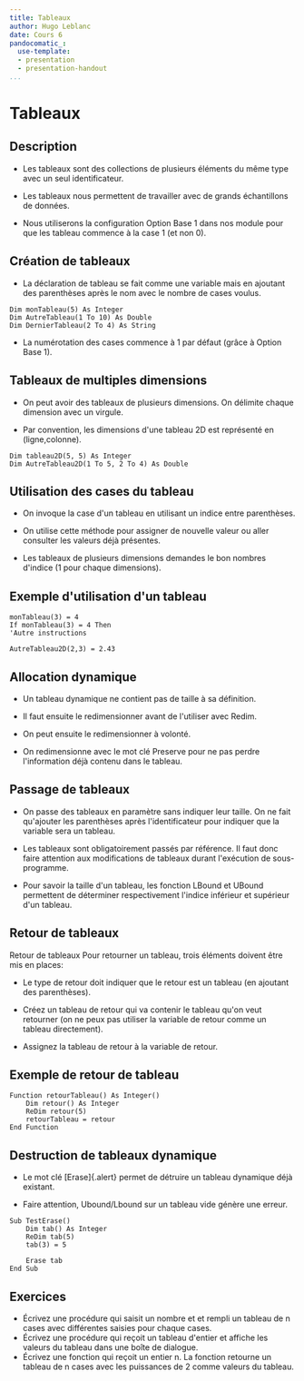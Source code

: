 ```yaml
---
title: Tableaux
author: Hugo Leblanc
date: Cours 6
pandocomatic_:
  use-template: 
  - presentation
  - presentation-handout
...
```


Tableaux
========

Description
-----------

-   Les tableaux sont des collections de plusieurs éléments du même type
    avec un seul identificateur.

-   Les tableaux nous permettent de travailler avec de grands
    échantillons de données.

-   Nous utiliserons la configuration Option Base 1 dans nos module pour
    que les tableau commence à la case 1 (et non 0).

Création de tableaux
--------------------

-   La déclaration de tableau se fait comme une variable mais en
    ajoutant des parenthèses après le nom avec le nombre de cases
    voulus.

~~~VB
Dim monTableau(5) As Integer
Dim AutreTableau(1 To 10) As Double
Dim DernierTableau(2 To 4) As String
~~~

-   La numérotation des cases commence à 1 par défaut (grâce à Option
    Base 1).

Tableaux de multiples dimensions
---------------------------------

-   On peut avoir des tableaux de plusieurs dimensions. On délimite
    chaque dimension avec un virgule.

-   Par convention, les dimensions d'une tableau 2D est représenté en
    (ligne,colonne).

~~~VB
Dim tableau2D(5, 5) As Integer
Dim AutreTableau2D(1 To 5, 2 To 4) As Double
~~~

Utilisation des cases du tableau
--------------------------------

-   On invoque la case d'un tableau en utilisant un indice entre
    parenthèses.

-   On utilise cette méthode pour assigner de nouvelle valeur ou aller
    consulter les valeurs déjà présentes.

-   Les tableaux de plusieurs dimensions demandes le bon nombres
    d'indice (1 pour chaque dimensions).

Exemple d'utilisation d'un tableau
----------------------------------

~~~VB
monTableau(3) = 4
If monTableau(3) = 4 Then
'Autre instructions

AutreTableau2D(2,3) = 2.43
~~~

Allocation dynamique
--------------------

-   Un tableau dynamique ne contient pas de taille à sa définition.

-   Il faut ensuite le redimensionner avant de l'utiliser avec Redim.

-   On peut ensuite le redimensionner à volonté.

-   On redimensionne avec le mot clé Preserve pour ne pas perdre
    l'information déjà contenu dans le tableau.

Passage de tableaux
-------------------

-   On passe des tableaux en paramètre sans indiquer leur taille. On ne
    fait qu'ajouter les parenthèses après l'identificateur pour indiquer
    que la variable sera un tableau.

-   Les tableaux sont obligatoirement passés par référence. Il faut donc
    faire attention aux modifications de tableaux durant l'exécution de
    sous-programme.

-   Pour savoir la taille d'un tableau, les fonction LBound et UBound
    permettent de déterminer respectivement l'indice inférieur et
    supérieur d'un tableau.

Retour de tableaux
------------------

Retour de tableaux Pour retourner un tableau, trois éléments doivent
être mis en places:

-   Le type de retour doit indiquer que le retour est un tableau (en
    ajoutant des parenthèses).

-   Créez un tableau de retour qui va contenir le tableau qu'on veut
    retourner (on ne peux pas utiliser la variable de retour comme un
    tableau directement).

-   Assignez la tableau de retour à la variable de retour.

Exemple de retour de tableau
----------------------------
~~~VB
Function retourTableau() As Integer()
    Dim retour() As Integer
    ReDim retour(5)
    retourTableau = retour
End Function
~~~

Destruction de tableaux dynamique
---------------------------------

-   Le mot clé [Erase]{.alert} permet de détruire un tableau dynamique
    déjà existant.

-   Faire attention, Ubound/Lbound sur un tableau vide génère une
    erreur.

~~~VB
Sub TestErase()
    Dim tab() As Integer
    ReDim tab(5)
    tab(3) = 5
    
    Erase tab
End Sub
~~~

Exercices
------------

* Écrivez une procédure qui saisit un nombre et et rempli un tableau de n cases avec différentes saisies pour chaque cases.
* Écrivez une procédure qui reçoit un tableau d'entier et affiche les valeurs du tableau dans une boîte de dialogue.
* Écrivez une fonction qui reçoit un entier n. La fonction retourne un tableau de n cases avec les puissances de 2 comme valeurs du tableau.